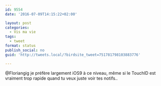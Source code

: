 ```yaml
---
id: 9554
date: '2016-07-09T14:15:22+02:00'

layout: post
categories:
  - Vis ma vie
tags:
  - tweet
format: status
publish_social: no
guid: 'http://tweets.local/?birdsite_tweet=751781798103883776'

---
```


@Floriangig je préfère largement iOS9 à ce niveau, même si le TouchID est vraiment trop rapide quand tu veux juste voir tes notifs..